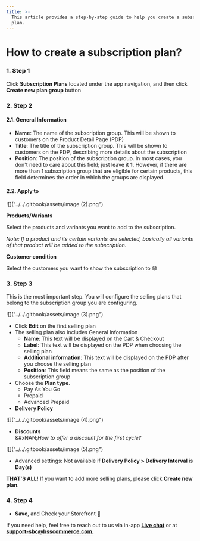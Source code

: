 ```yaml
---
title: >-
  This article provides a step-by-step guide to help you create a subscription
  plan.
---
```


# How to create a subscription plan?

### 1. Step 1

Click **Subscription Plans** located under the app navigation, and then click **Create new plan group** button

### 2. Step 2

#### 2.1. General Information&#x20;

* **Name**: The name of the subscription group. This will be shown to customers on the Product Detail Page (PDP)
* **Title**: The title of the subscription group. This will be shown to customers on the PDP, describing more details about the subscription
* **Position**: The position of the subscription group. In most cases, you don't need to care about this field; just leave it **1**. However, if there are more than 1 subscription group that are eligible for certain products, this field determines the order in which the groups are displayed.

#### 2.2. Apply to

![]("../../.gitbook/assets/image (2).png")

**Products/Variants**

Select the products and variants you want to add to the subscription.

_Note: If a product and its certain variants are selected, basically all variants of that product will be added to the subscription._

**Customer condition**

Select the customers you want to show the subscription to :smile:



### 3. Step 3

This is the most important step. You will configure the selling plans that belong to the subscription group you are configuring.

![]("../../.gitbook/assets/image (3).png")

* Click **Edit** on the first selling plan
* The selling plan also includes General Information
  * **Name**: This text will be displayed on the Cart & Checkout
  * **Label**: This text will be displayed on the PDP when choosing the selling plan
  * **Additional information**: This text will be displayed on the PDP after you choose the selling plan
  * **Position**: This field means the same as the position of the subscription group
* Choose the **Plan type**.
  * Pay As You Go
  * Prepaid
  * Advanced Prepaid
* **Delivery Policy**

![]("../../.gitbook/assets/image (4).png")

* **Discounts**\
  &#xNAN;_&#x48;ow to offer a discount for the first cycle?_

![]("../../.gitbook/assets/image (5).png")

* Advanced settings: Not available if **Delivery Policy > Delivery Interval** is **Day(s)**

**THAT'S ALL!** If you want to add more selling plans, please click **Create new plan**.

### 4. Step 4

* **Save**, and Check your Storefront :tada:

If you need help, feel free to reach out to us via in-app [**Live chat**](https://go.crisp.chat/chat/embed/?website_id=f3ccef90-83eb-48db-a1df-9ea68ad36581) or at [**support-sbc@bsscommerce.com**.](mailto:support-sbc@bsscommerce.com.)
